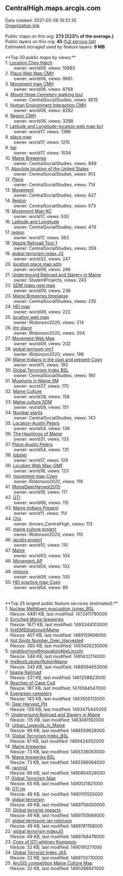 <h2>CentralHigh.maps.arcgis.com</h2> Data created: 2021-05-06 16:51:35 <br /><a target='new' href='https://CentralHigh.maps.arcgis.com'>Organization link</a><br /><br />Public maps on this org: <b>273 (223% of the average.)</b><br />Public layers on this org: <b>45 </b>(<a target='new' href='https://services.arcgis.com/8JSWuYymmuoPKSH9/ArcGIS/rest/services'>full service list</a>)<br />Estimated storaged used by feature layers: <b>9 MB</b><br /><br />**Top 50 public maps by views:**<br />  1. <a target='new' href='https://www.arcgis.com/home/item.html?id=7fba30467883430fb7b96441b4becbda'>Location Chey Hatch</a> <br />  &nbsp;&nbsp;&nbsp;&nbsp; &nbsp;&nbsp;owner: world06, views: 10893<br />  2. <a target='new' href='https://www.arcgis.com/home/item.html?id=f79039c38b6b49c5ad44bd4bc7ad1d33'>Place Web Map CMH</a> <br />  &nbsp;&nbsp;&nbsp;&nbsp; &nbsp;&nbsp;owner: world06, views: 9681<br />  3. <a target='new' href='https://www.arcgis.com/home/item.html?id=1a7661d8f44f48f4939f2c3813a0cda6'>Movement map CMH</a> <br />  &nbsp;&nbsp;&nbsp;&nbsp; &nbsp;&nbsp;owner: world06, views: 8768<br />  4. <a target='new' href='https://www.arcgis.com/home/item.html?id=2084d491bfe84036b2a32263275241a1'>Mount Hope Cemetery walking tour</a> <br />  &nbsp;&nbsp;&nbsp;&nbsp; &nbsp;&nbsp;owner: CentralSocialStudies, views: 8515<br />  5. <a target='new' href='https://www.arcgis.com/home/item.html?id=f194fd74ec4048a1be5a5296a21156f3'>Human Environment Interaction CMH</a> <br />  &nbsp;&nbsp;&nbsp;&nbsp; &nbsp;&nbsp;owner: world06, views: 8282<br />  6. <a target='new' href='https://www.arcgis.com/home/item.html?id=e37dd097dbe943299f9320c92e5a80d5'>Region CMH</a> <br />  &nbsp;&nbsp;&nbsp;&nbsp; &nbsp;&nbsp;owner: world06, views: 3298<br />  7. <a target='new' href='https://www.arcgis.com/home/item.html?id=4280e6fe4b454768a3efd41c8e0ccfbf'>Latitude and Longitude-location web map-kct</a> <br />  &nbsp;&nbsp;&nbsp;&nbsp; &nbsp;&nbsp;owner: world17, views: 1396<br />  8. <a target='new' href='https://www.arcgis.com/home/item.html?id=415716fdb753432c88cd111e2c8035b0'>place map</a> <br />  &nbsp;&nbsp;&nbsp;&nbsp; &nbsp;&nbsp;owner: world17, views: 1215<br />  9. <a target='new' href='https://www.arcgis.com/home/item.html?id=f9fc451f74ec49c68ea9bd99a792e5b1'>hei</a> <br />  &nbsp;&nbsp;&nbsp;&nbsp; &nbsp;&nbsp;owner: world17, views: 1034<br />  10. <a target='new' href='https://www.arcgis.com/home/item.html?id=8c66c6e9beb64d8a92cc5ecddf5c1843'>Maine Breweries</a> <br />  &nbsp;&nbsp;&nbsp;&nbsp; &nbsp;&nbsp;owner: CentralSocialStudies, views: 849<br />  11. <a target='new' href='https://www.arcgis.com/home/item.html?id=1f099f6d7a794aacabc21098379dab8a'>Absolute location of the United States</a> <br />  &nbsp;&nbsp;&nbsp;&nbsp; &nbsp;&nbsp;owner: CentralSocialStudies, views: 813<br />  12. <a target='new' href='https://www.arcgis.com/home/item.html?id=9adced511af14344bb70243a155b9076'>Place</a> <br />  &nbsp;&nbsp;&nbsp;&nbsp; &nbsp;&nbsp;owner: CentralSocialStudies, views: 714<br />  13. <a target='new' href='https://www.arcgis.com/home/item.html?id=2b8a684870554df88f29937fd43231fe'>Movement</a> <br />  &nbsp;&nbsp;&nbsp;&nbsp; &nbsp;&nbsp;owner: CentralSocialStudies, views: 627<br />  14. <a target='new' href='https://www.arcgis.com/home/item.html?id=e7154ba6a701498c96356c2b4678f651'>Region</a> <br />  &nbsp;&nbsp;&nbsp;&nbsp; &nbsp;&nbsp;owner: CentralSocialStudies, views: 573<br />  15. <a target='new' href='https://www.arcgis.com/home/item.html?id=3b9c80b004604c70a55e642d258048e4'>Movement Map-KC</a> <br />  &nbsp;&nbsp;&nbsp;&nbsp; &nbsp;&nbsp;owner: world17, views: 530<br />  16. <a target='new' href='https://www.arcgis.com/home/item.html?id=47fe57e3dde44e8e9bb1b17a869ba87e'>Latitude and Longitude</a> <br />  &nbsp;&nbsp;&nbsp;&nbsp; &nbsp;&nbsp;owner: CentralSocialStudies, views: 476<br />  17. <a target='new' href='https://www.arcgis.com/home/item.html?id=e24b85c42b654e8d9a80ed7c82e78d05'>region</a> <br />  &nbsp;&nbsp;&nbsp;&nbsp; &nbsp;&nbsp;owner: world17, views: 363<br />  18. <a target='new' href='https://www.arcgis.com/home/item.html?id=50b2424205eb4d58b9eb7ba1c523a942'>Veazie Railroad Tour 1</a> <br />  &nbsp;&nbsp;&nbsp;&nbsp; &nbsp;&nbsp;owner: CentralSocialStudies, views: 359<br />  19. <a target='new' href='https://www.arcgis.com/home/item.html?id=fb82880fbea34eb78c149cad894c00ca'>global terrorism index JG</a> <br />  &nbsp;&nbsp;&nbsp;&nbsp; &nbsp;&nbsp;owner: world32, views: 247<br />  20. <a target='new' href='https://www.arcgis.com/home/item.html?id=cd2ab72b3d504a4786a9cbd5f9484495'>location place map sdm</a> <br />  &nbsp;&nbsp;&nbsp;&nbsp; &nbsp;&nbsp;owner: world09, views: 246<br />  21. <a target='new' href='https://www.arcgis.com/home/item.html?id=6bbaa63379a3477487bb56eaa3f3f88a'>Underground Railroad and Slavery in Maine</a> <br />  &nbsp;&nbsp;&nbsp;&nbsp; &nbsp;&nbsp;owner: StudentProjects, views: 243<br />  22. <a target='new' href='https://www.arcgis.com/home/item.html?id=fb533719811548b094283ce8f2f64945'>SDM maps new map</a> <br />  &nbsp;&nbsp;&nbsp;&nbsp; &nbsp;&nbsp;owner: world09, views: 236<br />  23. <a target='new' href='https://www.arcgis.com/home/item.html?id=0f166d2f6c604fa88b7e931b32b2ea28'>Maine Breweries timelapse</a> <br />  &nbsp;&nbsp;&nbsp;&nbsp; &nbsp;&nbsp;owner: CentralSocialStudies, views: 235<br />  24. <a target='new' href='https://www.arcgis.com/home/item.html?id=583e7ae1c4a34824b6797f369c2d5db5'>HEI map</a> <br />  &nbsp;&nbsp;&nbsp;&nbsp; &nbsp;&nbsp;owner: world09, views: 222<br />  25. <a target='new' href='https://www.arcgis.com/home/item.html?id=c07c6d4407a1410a9ec39786426ba88f'>location web map</a> <br />  &nbsp;&nbsp;&nbsp;&nbsp; &nbsp;&nbsp;owner: IRobinson2020, views: 214<br />  26. <a target='new' href='https://www.arcgis.com/home/item.html?id=28cfddd9aa3b478d9a546d5cf0452feb'>imr place</a> <br />  &nbsp;&nbsp;&nbsp;&nbsp; &nbsp;&nbsp;owner: IRobinson2020, views: 204<br />  27. <a target='new' href='https://www.arcgis.com/home/item.html?id=3c21664395e342539eee187be147aae7'>Movement Web Map</a> <br />  &nbsp;&nbsp;&nbsp;&nbsp; &nbsp;&nbsp;owner: world09, views: 202<br />  28. <a target='new' href='https://www.arcgis.com/home/item.html?id=10424663892c4b4e8ff4586cb922b19c'>global terrisom imr1</a> <br />  &nbsp;&nbsp;&nbsp;&nbsp; &nbsp;&nbsp;owner: IRobinson2020, views: 198<br />  29. <a target='new' href='https://www.arcgis.com/home/item.html?id=7c9e655afba74f28873a7d50c2175368'>Maine Indians in the past and present-Copy</a> <br />  &nbsp;&nbsp;&nbsp;&nbsp; &nbsp;&nbsp;owner: world11, views: 193<br />  30. <a target='new' href='https://www.arcgis.com/home/item.html?id=1dfd6e890e054797adbd05acaf2644f7'>Global Terrorism Index BSL</a> <br />  &nbsp;&nbsp;&nbsp;&nbsp; &nbsp;&nbsp;owner: CentralSocialStudies, views: 190<br />  31. <a target='new' href='https://www.arcgis.com/home/item.html?id=9c368869782e4d128f3bf8291805a6c0'>Museums in Maine SM</a> <br />  &nbsp;&nbsp;&nbsp;&nbsp; &nbsp;&nbsp;owner: world37, views: 170<br />  32. <a target='new' href='https://www.arcgis.com/home/item.html?id=09beece9bfd546918da396749bd47f57'>Maine Culture</a> <br />  &nbsp;&nbsp;&nbsp;&nbsp; &nbsp;&nbsp;owner: world28, views: 158<br />  33. <a target='new' href='https://www.arcgis.com/home/item.html?id=924b5dc9572842fcac8140bb2904d4a9'>Maine culture SDM</a> <br />  &nbsp;&nbsp;&nbsp;&nbsp; &nbsp;&nbsp;owner: world09, views: 151<br />  34. <a target='new' href='https://www.arcgis.com/home/item.html?id=0f40fa9d748c4427b6f04297524423d6'>Nuclear plants</a> <br />  &nbsp;&nbsp;&nbsp;&nbsp; &nbsp;&nbsp;owner: CentralSocialStudies, views: 143<br />  35. <a target='new' href='https://www.arcgis.com/home/item.html?id=dcd78dd3512540eebc1253ccc5a6863b'>Location-Austin Peters</a> <br />  &nbsp;&nbsp;&nbsp;&nbsp; &nbsp;&nbsp;owner: world54, views: 139<br />  36. <a target='new' href='https://www.arcgis.com/home/item.html?id=28b9097f1bb0494393c9aef416200553'>The Hauntings of Maine</a> <br />  &nbsp;&nbsp;&nbsp;&nbsp; &nbsp;&nbsp;owner: world31, views: 133<br />  37. <a target='new' href='https://www.arcgis.com/home/item.html?id=966aa08adbbd4b40907a4145c40a752a'>Place-Austin Peters</a> <br />  &nbsp;&nbsp;&nbsp;&nbsp; &nbsp;&nbsp;owner: world54, views: 131<br />  38. <a target='new' href='https://www.arcgis.com/home/item.html?id=10a6c1b9cca244828d0b0c207fe7d78a'>lobster</a> <br />  &nbsp;&nbsp;&nbsp;&nbsp; &nbsp;&nbsp;owner: world17, views: 129<br />  39. <a target='new' href='https://www.arcgis.com/home/item.html?id=01361f63adf4446c9f506bf0ba632b74'>Location Web Map-GMF</a> <br />  &nbsp;&nbsp;&nbsp;&nbsp; &nbsp;&nbsp;owner: world18, views: 123<br />  40. <a target='new' href='https://www.arcgis.com/home/item.html?id=a1f02492e2ff4a5e8854f6be6060761d'>movement  map-Copy</a> <br />  &nbsp;&nbsp;&nbsp;&nbsp; &nbsp;&nbsp;owner: IRobinson2020, views: 119<br />  41. <a target='new' href='https://www.arcgis.com/home/item.html?id=0f45af0ecb2d48d987e2bc4c37a2bf61'>MaineDeerHarvest2015</a> <br />  &nbsp;&nbsp;&nbsp;&nbsp; &nbsp;&nbsp;owner: world19, views: 117<br />  42. <a target='new' href='https://www.arcgis.com/home/item.html?id=02632b0fbc064cb3848d5cb96b4f22cb'>GTI</a> <br />  &nbsp;&nbsp;&nbsp;&nbsp; &nbsp;&nbsp;owner: world06, views: 115<br />  43. <a target='new' href='https://www.arcgis.com/home/item.html?id=2f578c5215ad45c8ba74a727a2af634f'>Maine Indians Present</a> <br />  &nbsp;&nbsp;&nbsp;&nbsp; &nbsp;&nbsp;owner: world11, views: 114<br />  44. <a target='new' href='https://www.arcgis.com/home/item.html?id=959bbafb498e4d0eb8d35288fccf55b2'>Chs</a> <br />  &nbsp;&nbsp;&nbsp;&nbsp; &nbsp;&nbsp;owner: tbrown_CentralHigh, views: 113<br />  45. <a target='new' href='https://www.arcgis.com/home/item.html?id=6bb873db846b488ab96949f9fd9db60b'>maine culture project</a> <br />  &nbsp;&nbsp;&nbsp;&nbsp; &nbsp;&nbsp;owner: IRobinson2020, views: 110<br />  46. <a target='new' href='https://www.arcgis.com/home/item.html?id=3aed85a4475249c1aaf7df3112970cb7'>jacobs project</a> <br />  &nbsp;&nbsp;&nbsp;&nbsp; &nbsp;&nbsp;owner: world10, views: 110<br />  47. <a target='new' href='https://www.arcgis.com/home/item.html?id=2373fc0bbf71473dbacabb67b4667f51'>Maine</a> <br />  &nbsp;&nbsp;&nbsp;&nbsp; &nbsp;&nbsp;owner: world03, views: 104<br />  48. <a target='new' href='https://www.arcgis.com/home/item.html?id=43107c4dec0945cfa1949b8856c48162'>Movement_AP</a> <br />  &nbsp;&nbsp;&nbsp;&nbsp; &nbsp;&nbsp;owner: world54, views: 102<br />  49. <a target='new' href='https://www.arcgis.com/home/item.html?id=41acf6aa4e984d3d95c0e0abfc3f50fb'>regions</a> <br />  &nbsp;&nbsp;&nbsp;&nbsp; &nbsp;&nbsp;owner: world09, views: 100<br />  50. <a target='new' href='https://www.arcgis.com/home/item.html?id=43d074d83c5c45ac96f68edbdef12f32'>HEI practice map-Copy</a> <br />  &nbsp;&nbsp;&nbsp;&nbsp; &nbsp;&nbsp;owner: world54, views: 99<br /><br /><br />**Top 25 largest public feature services (estimated):**<br /> 1. <a target='new' href='https://www.arcgis.com/home/item.html?id=e1f988f384dc481291e6e7ed8035a5b4'>Nuclear Meltdown evacuation zones_BSL</a><br /> &nbsp;&nbsp;&nbsp;&nbsp;filesize: 4481 KB, last modified: 1472411790000<br /> 2. <a target='new' href='https://www.arcgis.com/home/item.html?id=4064dcbfffd245e083af885781e13505'>Enriched Maine breweries</a><br /> &nbsp;&nbsp;&nbsp;&nbsp;filesize: 1671 KB, last modified: 1493344103000<br /> 3. <a target='new' href='https://www.arcgis.com/home/item.html?id=5a788793d56a4c779ee36379f6c495db'>fireEMSStationsInMaine</a><br /> &nbsp;&nbsp;&nbsp;&nbsp;filesize: 407 KB, last modified: 1489159696000<br /> 4. <a target='new' href='https://www.arcgis.com/home/item.html?id=bc95aad0392a49c2873e754a92d29923'>Hot Spots Number_Deer_Harvested</a><br /> &nbsp;&nbsp;&nbsp;&nbsp;filesize: 360 KB, last modified: 1493435230000<br /> 5. <a target='new' href='https://www.arcgis.com/home/item.html?id=4321d8bb623f4a2997a399a0a8696504'>neighborhoodInnovationAbeLincoln</a><br /> &nbsp;&nbsp;&nbsp;&nbsp;filesize: 346 KB, last modified: 1491432114000<br /> 6. <a target='new' href='https://www.arcgis.com/home/item.html?id=c623e295f0274831b663a127f3efac65'>theBestLobsterRollsInMaine</a><br /> &nbsp;&nbsp;&nbsp;&nbsp;filesize: 345 KB, last modified: 1489594653000<br /> 7. <a target='new' href='https://www.arcgis.com/home/item.html?id=f566884c3b26415a9f7551a4c4f2c2e6'>Veazie Railroad</a><br /> &nbsp;&nbsp;&nbsp;&nbsp;filesize: 331 KB, last modified: 1461258823000<br /> 8. <a target='new' href='https://www.arcgis.com/home/item.html?id=54a1d48308f2470a94a9e4cc493a85b2'>Beaches of Cape Cod</a><br /> &nbsp;&nbsp;&nbsp;&nbsp;filesize: 187 KB, last modified: 1476584547000<br /> 9. <a target='new' href='https://www.arcgis.com/home/item.html?id=764f326a4b9c41dcb1189edbe1415095'>Evergreen cemetery</a><br /> &nbsp;&nbsp;&nbsp;&nbsp;filesize: 143 KB, last modified: 1463505113000<br /> 10. <a target='new' href='https://www.arcgis.com/home/item.html?id=2be87f66db11428cbcaed83c01224d02'>Deer Harvest_PH</a><br /> &nbsp;&nbsp;&nbsp;&nbsp;filesize: 139 KB, last modified: 1493475445000<br /> 11. <a target='new' href='https://www.arcgis.com/home/item.html?id=84f1fab6e5504ae38ecfb209c356ca2c'>Underground Railroad and Slavery in Maine</a><br /> &nbsp;&nbsp;&nbsp;&nbsp;filesize: 115 KB, last modified: 1463061192000<br /> 12. <a target='new' href='https://www.arcgis.com/home/item.html?id=d010a71157e44fa39b67abb4df690151'>Urban_Legends_in_Maine</a><br /> &nbsp;&nbsp;&nbsp;&nbsp;filesize: 99 KB, last modified: 1488559628000<br /> 13. <a target='new' href='https://www.arcgis.com/home/item.html?id=5909dbe690df4762a84c82743736e486'>Global Terrorism Index_BSL</a><br /> &nbsp;&nbsp;&nbsp;&nbsp;filesize: 81 KB, last modified: 1489424052000<br /> 14. <a target='new' href='https://www.arcgis.com/home/item.html?id=bdcfa5c1d3a44418958472ede319a3e4'>Maine breweries</a><br /> &nbsp;&nbsp;&nbsp;&nbsp;filesize: 73 KB, last modified: 1493336093000<br /> 15. <a target='new' href='https://www.arcgis.com/home/item.html?id=bab68d85bf00472883f0392c6ccde251'>Maine breweries BSL</a><br /> &nbsp;&nbsp;&nbsp;&nbsp;filesize: 73 KB, last modified: 1493386064000<br /> 16. <a target='new' href='https://www.arcgis.com/home/item.html?id=3c97f8d5f30f4958ba08cc29d511afc3'>racing2</a><br /> &nbsp;&nbsp;&nbsp;&nbsp;filesize: 66 KB, last modified: 1490804526000<br /> 17. <a target='new' href='https://www.arcgis.com/home/item.html?id=d9271d717b7c4e668a665accb20c5c82'>Global Terrorism Map</a><br /> &nbsp;&nbsp;&nbsp;&nbsp;filesize: 65 KB, last modified: 1490021821000<br /> 18. <a target='new' href='https://www.arcgis.com/home/item.html?id=d66c135a79fb4f4ba5acf923536ffd39'>GTI  jm</a><br /> &nbsp;&nbsp;&nbsp;&nbsp;filesize: 49 KB, last modified: 1490115550000<br /> 19. <a target='new' href='https://www.arcgis.com/home/item.html?id=2d3057d93bd44ecc9512972b3044e08f'>global terrorism</a><br /> &nbsp;&nbsp;&nbsp;&nbsp;filesize: 49 KB, last modified: 1489756000000<br /> 20. <a target='new' href='https://www.arcgis.com/home/item.html?id=25b1eefa1be245329cde03657c08a661'>Global terrorist impacts</a><br /> &nbsp;&nbsp;&nbsp;&nbsp;filesize: 49 KB, last modified: 1489755689000<br /> 21. <a target='new' href='https://www.arcgis.com/home/item.html?id=6ef382dab3dc4cf8bf8ea3e4d0990fe6'>global terriosom ian robinson</a><br /> &nbsp;&nbsp;&nbsp;&nbsp;filesize: 49 KB, last modified: 1489761158000<br /> 22. <a target='new' href='https://www.arcgis.com/home/item.html?id=c7592f3c548c4f029d619fc385b33c79'>global terrorism indexJG</a><br /> &nbsp;&nbsp;&nbsp;&nbsp;filesize: 49 KB, last modified: 1489768476000<br /> 23. <a target='new' href='https://www.arcgis.com/home/item.html?id=e3dba47a9a5643cf8086c3fbfb442a33'>Copy of GTI  whitney thompson</a><br /> &nbsp;&nbsp;&nbsp;&nbsp;filesize: 32 KB, last modified: 1490191271000<br /> 24. <a target='new' href='https://www.arcgis.com/home/item.html?id=0158128282b7442ca112b8cdfa0e918f'>Global Terrorist Index JAS</a><br /> &nbsp;&nbsp;&nbsp;&nbsp;filesize: 32 KB, last modified: 1489755710000<br /> 25. <a target='new' href='https://www.arcgis.com/home/item.html?id=dc89fb5af47840329dbcaf6e99afb917'>ArcGIS competition Maine Culture Map</a><br /> &nbsp;&nbsp;&nbsp;&nbsp;filesize: 32 KB, last modified: 1490286921000<br />